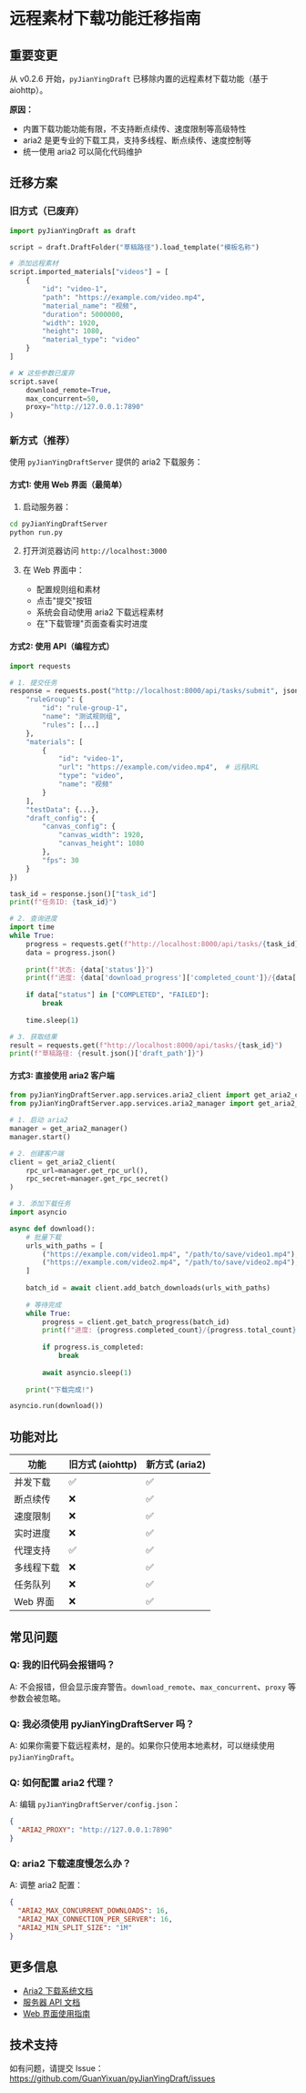 # 远程素材下载功能迁移指南

## 重要变更

从 v0.2.6 开始，`pyJianYingDraft` 已移除内置的远程素材下载功能（基于 aiohttp）。

**原因：**
- 内置下载功能功能有限，不支持断点续传、速度限制等高级特性
- aria2 是更专业的下载工具，支持多线程、断点续传、速度控制等
- 统一使用 aria2 可以简化代码维护

## 迁移方案

### 旧方式（已废弃）

```python
import pyJianYingDraft as draft

script = draft.DraftFolder("草稿路径").load_template("模板名称")

# 添加远程素材
script.imported_materials["videos"] = [
    {
        "id": "video-1",
        "path": "https://example.com/video.mp4",
        "material_name": "视频",
        "duration": 5000000,
        "width": 1920,
        "height": 1080,
        "material_type": "video"
    }
]

# ❌ 这些参数已废弃
script.save(
    download_remote=True,
    max_concurrent=50,
    proxy="http://127.0.0.1:7890"
)
```

### 新方式（推荐）

使用 `pyJianYingDraftServer` 提供的 aria2 下载服务：

#### 方式1: 使用 Web 界面（最简单）

1. 启动服务器：
```bash
cd pyJianYingDraftServer
python run.py
```

2. 打开浏览器访问 `http://localhost:3000`

3. 在 Web 界面中：
   - 配置规则组和素材
   - 点击"提交"按钮
   - 系统会自动使用 aria2 下载远程素材
   - 在"下载管理"页面查看实时进度

#### 方式2: 使用 API（编程方式）

```python
import requests

# 1. 提交任务
response = requests.post("http://localhost:8000/api/tasks/submit", json={
    "ruleGroup": {
        "id": "rule-group-1",
        "name": "测试规则组",
        "rules": [...]
    },
    "materials": [
        {
            "id": "video-1",
            "url": "https://example.com/video.mp4",  # 远程URL
            "type": "video",
            "name": "视频"
        }
    ],
    "testData": {...},
    "draft_config": {
        "canvas_config": {
            "canvas_width": 1920,
            "canvas_height": 1080
        },
        "fps": 30
    }
})

task_id = response.json()["task_id"]
print(f"任务ID: {task_id}")

# 2. 查询进度
import time
while True:
    progress = requests.get(f"http://localhost:8000/api/tasks/{task_id}/progress")
    data = progress.json()
    
    print(f"状态: {data['status']}")
    print(f"进度: {data['download_progress']['completed_count']}/{data['download_progress']['total_count']}")
    
    if data["status"] in ["COMPLETED", "FAILED"]:
        break
    
    time.sleep(1)

# 3. 获取结果
result = requests.get(f"http://localhost:8000/api/tasks/{task_id}")
print(f"草稿路径: {result.json()['draft_path']}")
```

#### 方式3: 直接使用 aria2 客户端

```python
from pyJianYingDraftServer.app.services.aria2_client import get_aria2_client
from pyJianYingDraftServer.app.services.aria2_manager import get_aria2_manager

# 1. 启动 aria2
manager = get_aria2_manager()
manager.start()

# 2. 创建客户端
client = get_aria2_client(
    rpc_url=manager.get_rpc_url(),
    rpc_secret=manager.get_rpc_secret()
)

# 3. 添加下载任务
import asyncio

async def download():
    # 批量下载
    urls_with_paths = [
        ("https://example.com/video1.mp4", "/path/to/save/video1.mp4"),
        ("https://example.com/video2.mp4", "/path/to/save/video2.mp4"),
    ]
    
    batch_id = await client.add_batch_downloads(urls_with_paths)
    
    # 等待完成
    while True:
        progress = client.get_batch_progress(batch_id)
        print(f"进度: {progress.completed_count}/{progress.total_count}")
        
        if progress.is_completed:
            break
        
        await asyncio.sleep(1)
    
    print("下载完成!")

asyncio.run(download())
```

## 功能对比

| 功能 | 旧方式 (aiohttp) | 新方式 (aria2) |
|-----|-----------------|---------------|
| 并发下载 | ✅ | ✅ |
| 断点续传 | ❌ | ✅ |
| 速度限制 | ❌ | ✅ |
| 实时进度 | ❌ | ✅ |
| 代理支持 | ✅ | ✅ |
| 多线程下载 | ❌ | ✅ |
| 任务队列 | ❌ | ✅ |
| Web 界面 | ❌ | ✅ |

## 常见问题

### Q: 我的旧代码会报错吗？

A: 不会报错，但会显示废弃警告。`download_remote`、`max_concurrent`、`proxy` 等参数会被忽略。

### Q: 我必须使用 pyJianYingDraftServer 吗？

A: 如果你需要下载远程素材，是的。如果你只使用本地素材，可以继续使用 `pyJianYingDraft`。

### Q: 如何配置 aria2 代理？

A: 编辑 `pyJianYingDraftServer/config.json`：
```json
{
  "ARIA2_PROXY": "http://127.0.0.1:7890"
}
```

### Q: aria2 下载速度慢怎么办？

A: 调整 aria2 配置：
```json
{
  "ARIA2_MAX_CONCURRENT_DOWNLOADS": 16,
  "ARIA2_MAX_CONNECTION_PER_SERVER": 16,
  "ARIA2_MIN_SPLIT_SIZE": "1M"
}
```

## 更多信息

- [Aria2 下载系统文档](pyJianYingDraftServer/ASYNC_DOWNLOAD_SYSTEM.md)
- [服务器 API 文档](pyJianYingDraftServer/README.md)
- [Web 界面使用指南](pyjianyingdraft-web/README.md)

## 技术支持

如有问题，请提交 Issue：https://github.com/GuanYixuan/pyJianYingDraft/issues

